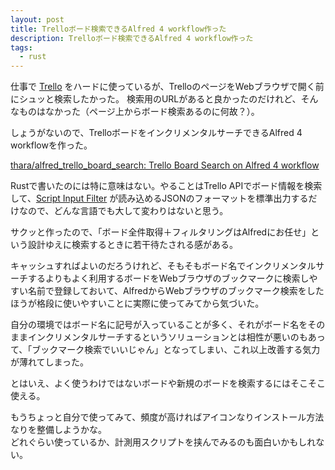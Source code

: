 ```yaml
---
layout: post
title: Trelloボード検索できるAlfred 4 workflow作った
description: Trelloボード検索できるAlfred 4 workflow作った
tags:
  - rust
---
```

仕事で [Trello](https://trello.com) をハードに使っているが、TrelloのページをWebブラウザで開く前にシュッと検索したかった。
検索用のURLがあると良かったのだけれど、そんなものはなかった（ページ上からボード検索あるのに何故？）。

しょうがないので、TrelloボードをインクリメンタルサーチできるAlfred 4 workflowを作った。

[thara/alfred_trello_board_search: Trello Board Search on Alfred 4 workflow](https://github.com/thara/alfred_trello_board_search)

Rustで書いたのには特に意味はない。やることはTrello APIでボード情報を検索して、[Script Input Filter](https://www.alfredapp.com/help/workflows/inputs/script-filter/) が読み込めるJSONのフォーマットを標準出力するだけなので、どんな言語でも大して変わりはないと思う。

サクッと作ったので、「ボード全件取得＋フィルタリングはAlfredにお任せ」という設計ゆえに検索するときに若干待たされる感がある。

キャッシュすればよいのだろうけれど、そもそもボード名でインクリメンタルサーチするよりもよく利用するボードをWebブラウザのブックマークに検索しやすい名前で登録しておいて、AlfredからWebブラウザのブックマーク検索をしたほうが格段に使いやすいことに実際に使ってみてから気づいた。   

自分の環境ではボード名に記号が入っていることが多く、それがボード名をそのままインクリメンタルサーチするというソリューションとは相性が悪いのもあって、「ブックマーク検索でいいじゃん」となってしまい、これ以上改善する気力が薄れてしまった。   

とはいえ、よく使うわけではないボードや新規のボードを検索するにはそこそこ使える。   

もうちょっと自分で使ってみて、頻度が高ければアイコンなりインストール方法なりを整備しようかな。   
どれぐらい使っているか、計測用スクリプトを挟んでみるのも面白いかもしれない。
